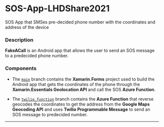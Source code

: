 # SOS-App-LHDShare2021
SOS App that SMSes pre-decided phone number with the coordinates and address of the device

### Description

**FakeACall** is an Android app that allows the user to send an SOS message to a predecided phone number.

###  Components

* The [```main```](https://github.com/adityaoberai/SOS-App-LHDShare2021/tree/main) branch contains the **Xamarin.Forms** project used to build the Android app that gets the coordinates of the phone through the **Xamarin.Essentials Geolocation API** and call the SOS **Azure Function**.  

* The [```twilio_function```](https://github.com/adityaoberai/SOS-App-LHDShare2021/tree/sos_function) branch contains the **Azure Function** that reverse geocodes the coordinates to get the address from the **Google Maps Geocoding API** and uses **Twilio Programmable Message** to send an SOS message to predecided number.  

---
